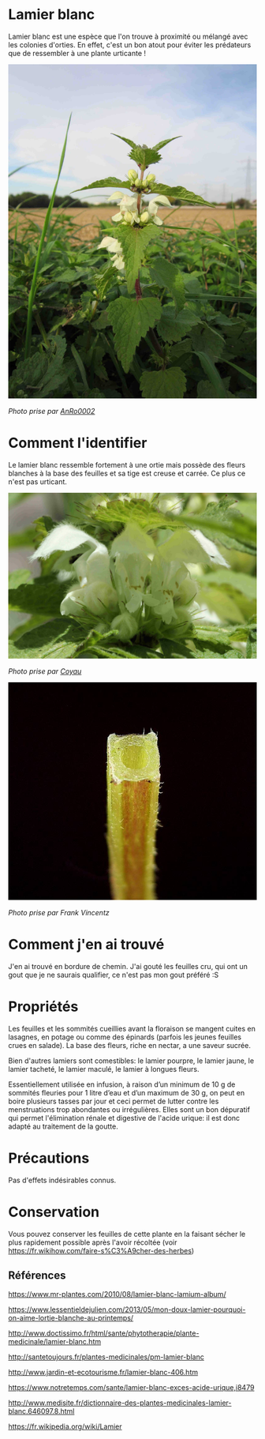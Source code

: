 # Lamier blanc

Lamier blanc est une espèce que l'on trouve à proximité ou mélangé avec les colonies d'orties. En effet, c'est un bon atout pour éviter les prédateurs que de ressembler à une plante urticante !

![lamier blanc](./plant.jpg)

_Photo prise par [AnRo0002](https://commons.wikimedia.org/wiki/User:AnRo0002)_

# Comment l'identifier

Le lamier blanc ressemble fortement à une ortie mais possède des fleurs blanches à la base des feuilles et sa tige est creuse et carrée. Ce plus ce n'est pas urticant.

![fleurs](./fleurs.jpg)

_Photo prise par [Coyau](https://commons.wikimedia.org/wiki/User:Coyau)_ 

![tige](./tige.jpg)

_Photo prise par Frank Vincentz_

# Comment j'en ai trouvé

J'en ai trouvé en bordure de chemin. J'ai gouté les feuilles cru, qui ont un gout que je ne saurais qualifier, ce n'est pas mon gout préféré :S

# Propriétés

Les feuilles et les sommités cueillies avant la floraison se mangent cuites en lasagnes, en potage ou comme des épinards (parfois les jeunes feuilles crues en salade). La base des fleurs, riche en nectar, a une saveur sucrée.

Bien d'autres lamiers sont comestibles: le lamier pourpre, le lamier jaune, le lamier tacheté, le lamier maculé, le lamier à longues fleurs.

Essentiellement utilisée en infusion, à raison d’un minimum de 10 g de sommités fleuries pour 1 litre d’eau et d’un maximum de 30 g, on peut en boire plusieurs tasses par jour et ceci permet de lutter contre les menstruations trop abondantes ou irrégulières. Elles sont un bon dépuratif qui permet l'élimination rénale et digestive de l'acide urique: il est donc adapté au traitement de la goutte.

# Précautions

Pas d'effets indésirables connus.

# Conservation

Vous pouvez conserver les feuilles de cette plante en la faisant sécher le plus rapidement possible après l'avoir récoltée (voir https://fr.wikihow.com/faire-s%C3%A9cher-des-herbes)

## Références

https://www.mr-plantes.com/2010/08/lamier-blanc-lamium-album/

https://www.lessentieldejulien.com/2013/05/mon-doux-lamier-pourquoi-on-aime-lortie-blanche-au-printemps/

http://www.doctissimo.fr/html/sante/phytotherapie/plante-medicinale/lamier-blanc.htm

http://santetoujours.fr/plantes-medicinales/pm-lamier-blanc

http://www.jardin-et-ecotourisme.fr/lamier-blanc-406.htm

https://www.notretemps.com/sante/lamier-blanc-exces-acide-urique,i8479

http://www.medisite.fr/dictionnaire-des-plantes-medicinales-lamier-blanc.646097.8.html

https://fr.wikipedia.org/wiki/Lamier
